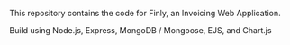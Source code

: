 This repository contains the code for Finly, an Invoicing Web Application.

Build using Node.js, Express, MongoDB / Mongoose, EJS, and Chart.js


